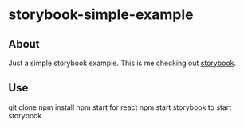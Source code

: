 # storybook-simple-example

## About

Just a simple storybook example. This is me checking out [storybook](https://storybook.js.org/). 



## Use

git clone
npm install
npm start for react
npm start storybook to start storybook
